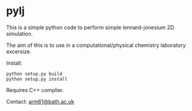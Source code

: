 # pylj

This is a simple python code to perform simple lennard-jonesium 2D simulation. 

The aim of this is to use in a computational/physical chemistry laboratory excersize. 

Install:

```
python setup.py build
python setup.py install 
```

Requires C++ complier.

Contact:
arm61@bath.ac.uk
